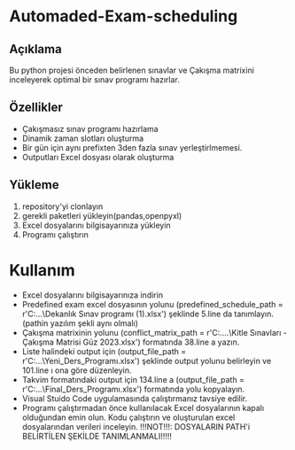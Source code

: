 # Automaded-Exam-scheduling
## Açıklama 
Bu python projesi önceden belirlenen sınavlar ve Çakışma matrixini inceleyerek optimal bir sınav programı hazırlar.

## Özellikler
- Çakışmasız sınav programı hazırlama
- Dinamik zaman slotları oluşturma
- Bir gün için aynı prefixten 3den fazla sınav yerleştirlmemesi.
- Outputları Excel dosyası olarak oluşturma

## Yükleme
1. repository'yi clonlayın
2. gerekli paketleri yükleyin(pandas,openpyxl)
3. Excel dosyalarını bilgisayarınıza yükleyin
4. Programı çalıştırın

# Kullanım 
- Excel dosyalarını bilgisayarınıza indirin
- Predefined exam excel dosyasının yolunu (predefined_schedule_path = r'C:\...\Dekanlık Sınav programı (1).xlsx') şeklinde 5.line da tanımlayın.(pathin yazılım şekli aynı olmalı)
- Çakışma matrixinin yolunu (conflict_matrix_path = r'C:\....\Kitle Sınavları - Çakışma Matrisi Güz 2023.xlsx') formatında 38.line a yazın.
- Liste halindeki output için (output_file_path = r'C:\...\Yeni_Ders_Programı.xlsx') şeklinde output yolunu belirleyin ve 101.line ı ona göre düzenleyin.
- Takvim formatındaki output için 134.line a (output_file_path = r'C:\...\Final_Ders_Programı.xlsx') formatında yolu kopyalayın.
- Visual Stuido Code uygulamasında çalıştırmanız tavsiye edilir.
- Programı çalıştırmadan önce kullanılacak Excel dosyalarının kapalı olduğundan emin olun.
Kodu çalıştırın ve oluşturulan excel dosyalarından verileri inceleyin.
!!!NOT!!!: DOSYALARIN PATH'i BELİRTİLEN ŞEKİLDE TANIMLANMALI!!!!!

